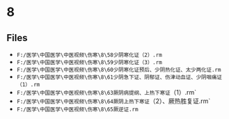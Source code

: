 # 8

## Files

- `F:/医学\中国医学\中医视频\伤寒\8\58少阴寒化证（2）.rm`
- `F:/医学\中国医学\中医视频\伤寒\8\59少阴寒化证（3）.rm`
- `F:/医学\中国医学\中医视频\伤寒\8\60少阴寒化证预后、少阴热化证、太少两化证.rm`
- `F:/医学\中国医学\中医视频\伤寒\8\61少阴急下证、阴郁证、伤津动血证、少阴咽痛证（1）.rm`
- `F:/医学\中国医学\中医视频\伤寒\8\63厥阴病提纲、上热下寒证`（1）.rm`
- `F:/医学\中国医学\中医视频\伤寒\8\64厥阴上热下寒证`（2）、厥热胜复证.rm`
- `F:/医学\中国医学\中医视频\伤寒\8\65厥逆证.rm`
